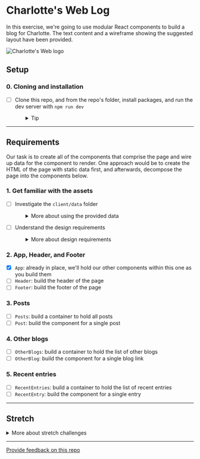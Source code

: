 # Charlotte's Web Log

In this exercise, we're going to use modular React components to build a blog for Charlotte. The text content and a wireframe showing the suggested layout have been provided.

![Charlotte's Web logo](charlottes-web.png)

## Setup

### 0. Cloning and installation

- [ ] Clone this repo, and from the repo's folder, install packages, and run the dev server with `npm run dev`
  <details style="padding-left: 2em">
    <summary>Tip</summary>

  Your terminal commands probably look like:

  ```sh
  git clone [url to this repo]
  cd charlottes-web-log
  npm install
  npm run dev
  ```

  </details>

---

## Requirements

Our task is to create all of the components that comprise the page and wire up data for the component to render. One approach would be to create the HTML of the page with static data first, and afterwards, decompose the page into the components below.

### 1. Get familiar with the assets

- [ ] Investigate the `client/data` folder
  <details style="padding-left: 2em">
    <summary>More about using the provided data</summary>

  The data for the blog, excerpts from the [book](https://en.wikipedia.org/wiki/Charlotte%27s_Web), can be found in the `client/data` folder.

  We will need to import the data into:

  - `Footer.tsx` (e.g. `import data from '../data/footer.ts'`)
  - `Header.tsx`
  - `Posts.tsx`
  - `OtherBlogs.tsx`
  - `RecentEntries.tsx`

  and for those that need children, pass the needed data to their child components (e.g. `Post.tsx`) using [props](https://beta.reactjs.org/learn/passing-props-to-a-component).

  Here's an example of how you may use that data in your components:

  ```tsx
  import postData from '../data/posts.ts'
  import Post from './Post.tsx'

  function Posts() {
    return (
      <div>
        {postData.map((post) => (
          <Post key={post.id} {...post} />
        ))}
      </div>
    )
  }

  export default Posts
  ```

  and how that `Post` component may be defined

  ```tsx
  interface Props {
    id: number
    title: string
    date: string
    commentCount: number
    paragraphs: string[]
  }

  function Post(props: Props) {
    return (
      <div>
        <h3>{props.title}</h3>
        ...
      </div>
    )
  }

  export default Post
  ```

  </details>

- [ ] Understand the design requirements
  <details style="padding-left: 2em">
    <summary>More about design requirements</summary>

  Try to not use a UI framework like Bootstrap. Rather, try to use the CSS Flexbox. Also, consider applying a class to each component using `className` (instead of the `class` we use in HTML) to **namespace** the styles of each component.

  Here is the rough layout we are trying to achieve:

  ![Wireframe of the homepage, header at top, footer at bottom. The main content of the page is a three-column layout with "Other blogs" on the left, "Posts" in the centre and "Recent entries" on the right](basic-layout.png)

  </details>

### 2. App, Header, and Footer

- [x] `App`: already in place, we'll hold our other components within this one as you build them
- [ ] `Header`: build the header of the page
- [ ] `Footer`: build the footer of the page

### 3. Posts

- [ ] `Posts`: build a container to hold all posts
- [ ] `Post`: build the component for a single post

### 4. Other blogs

- [ ] `OtherBlogs`: build a container to hold the list of other blogs
- [ ] `OtherBlog`: build the component for a single blog link

### 5. Recent entries

- [ ] `RecentEntries`: build a container to hold the list of recent entries
- [ ] `RecentEntry`: build the component for a single entry

---

## Stretch

<details>
  <summary>More about stretch challenges</summary>
  
  Because the paragraphs are arrays of strings React asks us to use a key to make them distinct. If you check the console in your browser's dev tools, you'll see a warning (unless you've already used a creative way to mitigate it).

[The rules of keys](https://beta.reactjs.org/learn/rendering-lists#rules-of-keys) give you methods to think about how to choose a good value for key.

Since paragraphs in a blog post don't change order it's safe to use their index in the array as their key... but for a stretch, use [`hash-string`](https://www.npmjs.com/package/hash-string) to create and use a hash of the paragraph's text as the key.

</details>

---

[Provide feedback on this repo](https://docs.google.com/forms/d/e/1FAIpQLSfw4FGdWkLwMLlUaNQ8FtP2CTJdGDUv6Xoxrh19zIrJSkvT4Q/viewform?usp=pp_url&entry.1958421517=charlottes-web-log)
